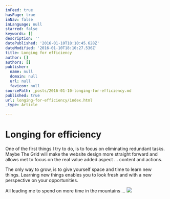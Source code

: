 ```yaml
---
inFeed: true
hasPage: true
inNav: false
inLanguage: null
starred: false
keywords: []
description: ''
datePublished: '2016-01-10T18:10:45.628Z'
dateModified: '2016-01-10T18:10:27.536Z'
title: Longing for efficiency
author: []
authors: []
publisher:
  name: null
  domain: null
  url: null
  favicon: null
sourcePath: _posts/2016-01-10-longing-for-efficiency.md
published: true
url: longing-for-efficiency/index.html
_type: Article

---
```

# Longing for efficiency

One of the first things I try to do, is to focus on eliminating redundant tasks. Maybe The Grid will make the website design more straight forward and allows met to focus on the real value added aspect ... content and actions.

The only way to grow, is to give yourself space and time to learn new things. Learning new things enables you to look fresh and with a new perspective on your opportunities.

All leading me to spend on more time in the mountains ...
![](https://the-grid-user-content.s3-us-west-2.amazonaws.com/ea693d6e-4af6-4c8a-bad2-824cec73fc86.jpg)